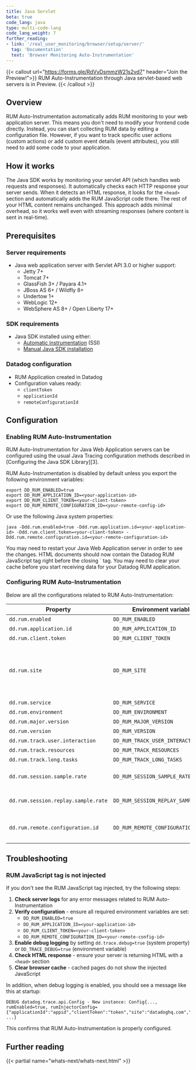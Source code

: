 ```yaml
---
title: Java Servlet
beta: true
code_lang: java
type: multi-code-lang
code_lang_weight: 7
further_reading:
- link: '/real_user_monitoring/browser/setup/server/'
  tag: 'Documentation'
  text: 'Browser Monitoring Auto-Instrumentation'
---
```


{{< callout url="https://forms.gle/RdVvDsmmzW21s2vd7" header="Join the Preview!">}}
  RUM Auto-Instrumentation through Java servlet-based web servers is in Preview.
{{< /callout >}}

## Overview

RUM Auto-Instrumentation automatically adds RUM monitoring to your web application server. This means you don't need to modify your frontend code directly. Instead, you can start collecting RUM data by editing a configuration file. However, if you want to track specific user actions (custom actions) or add custom event details (event attributes), you still need to add some code to your application.

## How it works

The Java SDK works by monitoring your servlet API (which handles web requests and responses). It automatically checks each HTTP response your server sends. When it detects an HTML response, it looks for the `<head>` section and automatically adds the RUM JavaScript code there. The rest of your HTML content remains unchanged. This approach adds minimal overhead, so it works well even with streaming responses (where content is sent in real-time).

## Prerequisites

### Server requirements
- Java web application server with Servlet API 3.0 or higher support:
  - Jetty 7+
  - Tomcat 7+
  - GlassFish 3+ / Payara 4.1+
  - JBoss AS 6+ / Wildfly 8+
  - Undertow 1+
  - WebLogic 12+
  - WebSphere AS 8+ / Open Liberty 17+

### SDK requirements
- Java SDK installed using either:
  - [Automatic instrumentation][1] (SSI)
  - [Manual Java SDK installation][2]

### Datadog configuration
- RUM Application created in Datadog
- Configuration values ready:
  - `clientToken`
  - `applicationId` 
  - `remoteConfigurationId`

## Configuration

### Enabling RUM Auto-Instrumentation

RUM Auto-Instrumentation for Java Web Application servers can be configured using the usual Java Tracing configuration methods described in [Configuring the Java SDK Library][3].

RUM Auto-Instrumentation is disabled by default unless you export the following environment variables:

```shell
export DD_RUM_ENABLED=true
export DD_RUM_APPLICATION_ID=<your-application-id>
export DD_RUM_CLIENT_TOKEN=<your-client-token>
export DD_RUM_REMOTE_CONFIGURATION_ID=<your-remote-config-id>
```

Or use the following Java system properties:

```shell
java -Ddd.rum.enabled=true -Ddd.rum.application.id=<your-application-id> -Ddd.rum.client.token=<your-client-token> -Ddd.rum.remote.configuration.id=<your-remote-configuration-id>
```

You may need to restart your Java Web Application server in order to see the changes. HTML documents should now contain the Datadog RUM JavaScript tag right before the closing `</head> tag. You may need to clear your cache before you start receiving data for your Datadog RUM application.

### Configuring RUM Auto-Instrumentation

Below are all the configurations related to RUM Auto-Instrumentation:

| Property | Environment variable | Value | Requirement |
|----------|-------------------|-------|-------------|
| `dd.rum.enabled` | `DD_RUM_ENABLED` | `true` / `false` | Required |
| `dd.rum.application.id` | `DD_RUM_APPLICATION_ID` | `<string>` | Required |
| `dd.rum.client.token` | `DD_RUM_CLIENT_TOKEN` | `<string>` | Required |
| `dd.rum.site` | `DD_RUM_SITE` | `datadoghq.com` / `us3.datadoghq.com` / `us5.datadoghq.com` / `datadoghq.eu` / `ap1.datadoghq.com` / `ap2.datadoghq.eu` | Optional, `datadoghq.com` by default |
| `dd.rum.service` | `DD_RUM_SERVICE` | `<string>` | Optional |
| `dd.rum.environment` | `DD_RUM_ENVIRONMENT` | `<string>` | Optional |
| `dd.rum.major.version` | `DD_RUM_MAJOR_VERSION` | `5` / `6` | Optional, `6` by default |
| `dd.rum.version` | `DD_RUM_VERSION` | `<string>` | Optional |
| `dd.rum.track.user.interaction` | `DD_RUM_TRACK_USER_INTERACTION` | `true` / `false` | Optional |
| `dd.rum.track.resources` | `DD_RUM_TRACK_RESOURCES` | `true` / `false` | Optional |
| `dd.rum.track.long.tasks` | `DD_RUM_TRACK_LONG_TASKS` | `true` / `false` | Optional |
| `dd.rum.session.sample.rate` | `DD_RUM_SESSION_SAMPLE_RATE` | percentage, from 0 to 100 | Required if `rum.remote.configuration.id` is missing |
| `dd.rum.session.replay.sample.rate` | `DD_RUM_SESSION_REPLAY_SAMPLE_RATE` | percentage, from 0 to 100 | Required if `rum.remote.configuration.id` is missing |
| `dd.rum.remote.configuration.id` | `DD_RUM_REMOTE_CONFIGURATION_ID` | `<string>` | Required if either `rum.session.sample.rate` or `rum.session.replay.sample.rate` is missing |

## Troubleshooting

### RUM JavaScript tag is not injected

If you don't see the RUM JavaScript tag injected, try the following steps:

1. **Check server logs** for any error messages related to RUM Auto-Instrumentation
2. **Verify configuration** - ensure all required environment variables are set:
   - `DD_RUM_ENABLED=true`
   - `DD_RUM_APPLICATION_ID=<your-application-id>`
   - `DD_RUM_CLIENT_TOKEN=<your-client-token>`
   - `DD_RUM_REMOTE_CONFIGURATION_ID=<your-remote-config-id>`
3. **Enable debug logging** by setting `dd.trace.debug=true` (system property) or `DD_TRACE_DEBUG=true` (environment variable)
4. **Check HTML response** - ensure your server is returning HTML with a `<head>` section
5. **Clear browser cache** - cached pages do not show the injected JavaScript

In addition, when debug logging is enabled, you should see a message like this at startup:

```shell
DEBUG datadog.trace.api.Config - New instance: Config{..., rumEnabled=true, rumInjectorConfig={"applicationId":"appid","clientToken":"token","site":"datadoghq.com","remoteConfigurationId":"remoteconfigid"}, ...}
```

This confirms that RUM Auto-Instrumentation is properly configured.

## Further reading

{{< partial name="whats-next/whats-next.html" >}}

[1]: /tracing/trace_collection/automatic_instrumentation/?tab=singlestepinstrumentation
[2]: tracing/trace_collection/automatic_instrumentation/dd_libraries/java/
